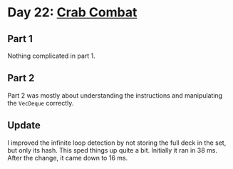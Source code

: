 # Day 22: [Crab Combat](https://adventofcode.com/2020/day/22)

## Part 1

Nothing complicated in part 1.

## Part 2

Part 2 was mostly about understanding the instructions and manipulating the `VecDeque` correctly.

## Update

I improved the infinite loop detection by not storing the full deck in the set, but only its hash. This sped things up quite a bit. Initially it ran in 38 ms. After the change, it came down to 16 ms.
